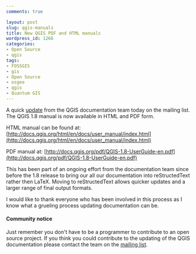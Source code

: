 ```yaml
---
comments: true

layout: post
slug: qgis-manuals
title: New QGIS PDF and HTML manuals
wordpress_id: 1266
categories:
- Open Source
- qgis
tags:
- FOSSGIS
- gis
- Open Source
- osgeo
- qgis
- Quantum GIS
---
```




A quick [update](http://lists.osgeo.org/pipermail/qgis-community-team/2013-January/002436.html) from the QGIS documentation team today on the mailing list. The QGIS 1.8 manual is now available in HTML and PDF form.


HTML manual can be found at:
[http://docs.qgis.org/html/en/docs/user_manual/index.html](http://docs.qgis.org/html/en/docs/user_manual/index.html)




PDF manual at:
[http://docs.qgis.org/pdf/QGIS-1.8-UserGuide-en.pdf](http://docs.qgis.org/pdf/QGIS-1.8-UserGuide-en.pdf)

This has been part of an ongoing effort from the documentation team since before the 1.8 release to bring our all our documentation into reStructedText rather then LaTeX. Moving to reStructedText allows quicker updates and a larger range of final output formats.

I would like to thank everyone who has been involved in this process as I know what a grueling process updating documentation can be.


#### Community notice


Just remember you don't have to be a programmer to contribute to an open source project. If you think you could contribute to the updating of the QGIS documentation please contact the team on the [mailing list](http://lists.osgeo.org/mailman/listinfo/qgis-community-team).
